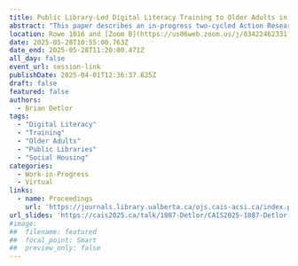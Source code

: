 ```yaml
---
title: Public Library-Led Digital Literacy Training to Older Adults in Social Housing 
abstract: "This paper describes an in-progress two-cycled Action Research investigation of public library-led digital literacy training to older adults in social housing. Prior to the first cycle, the digital literacy needs and training preferences of CityHousing Hamilton (CHH) older adults were identified. These findings were then used to design and evaluate an Android tablet training program delivered by Hamilton Public Library (HPL) to CHH older adults onsite at their CHH place of residence (Cycle One). Findings from Cycle One were then used to design and implement another iteration of onsite HPL-led tablet training to CHH seniors (Cycle Two)."
location: Rowe 1016 and [Zoom B](https://us06web.zoom.us/j/83422462331?pwd=C3h8KTen5KKaTk2rPZkFhkrqRrmOv6.1)
date: 2025-05-28T10:55:00.763Z
date_end: 2025-05-28T11:20:00.471Z
all_day: false
event_url: session-link
publishDate: 2025-04-01T12:36:37.825Z
draft: false
featured: false
authors:
  - Brian Detlor
tags:
  - "Digital Literacy" 
  - "Training"
  - "Older Adults"
  - "Public Libraries"
  - "Social Housing"
categories:
  - Work-in-Progress
  - Virtual
links:
  - name: Proceedings
    url: 'https://journals.library.ualberta.ca/ojs.cais-acsi.ca/index.php/cais-asci/article/view/1887'
url_slides: 'https://cais2025.ca/talk/1887-Detlor/CAIS2025-1887-Detlor-Slides.pdf'
#image:
##  filename: featured
##  focal_point: Smart
##  preview_only: false
---
```

